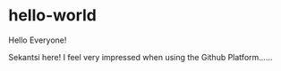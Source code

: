 # hello-world

Hello Everyone!

Sekantsi here! I feel very impressed when using the Github Platform......
